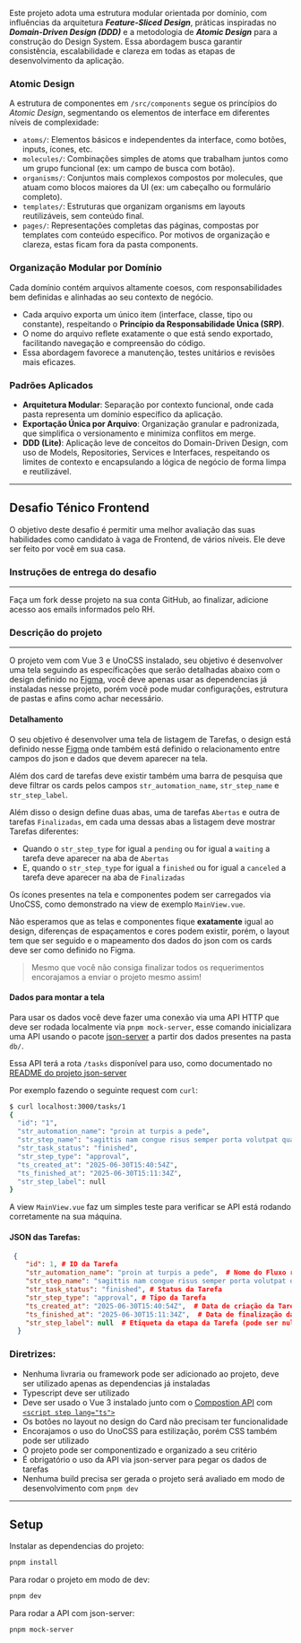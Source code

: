 Este projeto adota uma estrutura modular orientada por domínio, com influências da arquitetura _**Feature-Sliced Design**_, práticas inspiradas no _**Domain-Driven Design (DDD)**_ e a metodologia de _**Atomic Design**_ para a construção do Design System. Essa abordagem busca garantir consistência, escalabilidade e clareza em todas as etapas de desenvolvimento da aplicação.

### Atomic Design
A estrutura de componentes em `/src/components` segue os princípios do *Atomic Design*, segmentando os elementos de interface em diferentes níveis de complexidade:
- `atoms/`: Elementos básicos e independentes da interface, como botões, inputs, ícones, etc.
- `molecules/`: Combinações simples de atoms que trabalham juntos como um grupo funcional (ex: um campo de busca com botão).
- `organisms/`: Conjuntos mais complexos compostos por molecules, que atuam como blocos maiores da UI (ex: um cabeçalho ou formulário completo).
- `templates/`: Estruturas que organizam organisms em layouts reutilizáveis, sem conteúdo final.
- `pages/`: Representações completas das páginas, compostas por templates com conteúdo específico. Por motivos de organização e clareza, estas ficam fora da pasta components.

### Organização Modular por Domínio
Cada domínio contém arquivos altamente coesos, com responsabilidades bem definidas e alinhadas ao seu contexto de negócio.

- Cada arquivo exporta um único item (interface, classe, tipo ou constante), respeitando o **Princípio da Responsabilidade Única (SRP)**.
- O nome do arquivo reflete exatamente o que está sendo exportado, facilitando navegação e compreensão do código.
- Essa abordagem favorece a manutenção, testes unitários e revisões mais eficazes.

### Padrões Aplicados
- **Arquitetura Modular**: Separação por contexto funcional, onde cada pasta representa um domínio específico da aplicação.
- **Exportação Única por Arquivo**: Organização granular e padronizada, que simplifica o versionamento e minimiza conflitos em merge.
- **DDD (Lite)**: Aplicação leve de conceitos do Domain-Driven Design, com uso de Models, Repositories, Services e Interfaces, respeitando os limites de contexto e encapsulando a lógica de negócio de forma limpa e reutilizável.

---

Desafio Ténico Frontend
---

O objetivo deste desafio é permitir uma melhor avaliação das suas habilidades como candidato à vaga de Frontend, de vários níveis. 
Ele deve ser feito por você em sua casa.

### Instruções de entrega do desafio

---
Faça um fork desse projeto na sua conta GitHub, ao finalizar, adicione acesso aos emails informados pelo RH.

### Descrição do projeto 

---

O projeto vem com Vue 3 e UnoCSS instalado, seu objetivo é desenvolver uma tela seguindo as específicações que serão 
detalhadas abaixo com o design definido no [Figma](https://www.figma.com/design/x3sf2e5hvXLq8B0dJ3LJzr/Teste-Frontend?t=b9Js9dMHG5bJChqg-0), 
você deve apenas usar as dependencias já instaladas nesse projeto, porém você pode mudar configurações, estrutura de pastas e afins 
como achar necessário.

#### Detalhamento
O seu objetivo é desenvolver uma tela de listagem de Tarefas, o design está definido nesse 
[Figma](https://www.figma.com/design/x3sf2e5hvXLq8B0dJ3LJzr/Teste-Frontend?t=b9Js9dMHG5bJChqg-0)
onde também está definido o relacionamento entre campos do json e dados que devem aparecer na tela. 

Além dos card de tarefas deve existir também uma barra de pesquisa que deve filtrar os cards
pelos campos `str_automation_name`, `str_step_name` e `str_step_label`.

Além disso o design define duas abas, uma de tarefas `Abertas` e outra de tarefas `Finalizadas`, em cada uma dessas abas
a listagem deve mostrar Tarefas diferentes:
 - Quando o `str_step_type` for igual a `pending` ou for igual a `waiting` a tarefa deve aparecer na aba de `Abertas`
 - E, quando o `str_step_type` for igual a `finished` ou for igual a `canceled` a tarefa deve aparecer na aba de `Finalizadas`

Os ícones presentes na tela e componentes podem ser carregados via UnoCSS, como demonstrado na view de exemplo `MainView.vue`.

Não esperamos que as telas e componentes fique **exatamente** igual ao design, diferenças de espaçamentos e cores podem existir,
porém, o layout tem que ser seguido e o mapeamento dos dados do json com os cards deve ser como definido no Figma. 

> Mesmo que você não consiga finalizar todos os requerimentos encorajamos a enviar o projeto mesmo assim!

#### Dados para montar a tela
Para usar os dados você deve fazer uma conexão via uma API HTTP que deve ser rodada localmente via `pnpm mock-server`, 
esse comando inicializara uma API usando o pacote [json-server](https://github.com/typicode/json-server) 
a partir dos dados presentes na pasta `db/`.

Essa API terá a rota `/tasks` disponível para uso, como documentado no [README do projeto json-server](https://github.com/typicode/json-server?tab=readme-ov-file#routes)

Por exemplo fazendo o seguinte request com `curl`:
```bash
$ curl localhost:3000/tasks/1
{
  "id": "1",
  "str_automation_name": "proin at turpis a pede",
  "str_step_name": "sagittis nam congue risus semper porta volutpat quam pede lobortis ligula sit amet eleifend pede libero quis orci",
  "str_task_status": "finished",
  "str_step_type": "approval",
  "ts_created_at": "2025-06-30T15:40:54Z",
  "ts_finished_at": "2025-06-30T15:11:34Z",
  "str_step_label": null
}
```

A view `MainView.vue` faz um simples teste para verificar se API está rodando corretamente na sua máquina.

#### JSON das Tarefas:
```json
 {
    "id": 1, # ID da Tarefa
    "str_automation_name": "proin at turpis a pede",  # Nome do Fluxo relacionado a Tarefa
    "str_step_name": "sagittis nam congue risus semper porta volutpat quam",  # Nome da Etapa relacionada a Tarefa
    "str_task_status": "finished", # Status da Tarefa
    "str_step_type": "approval", # Tipo da Tarefa
    "ts_created_at": "2025-06-30T15:40:54Z",  # Data de criação da Tarefe retornado em UTC
    "ts_finished_at": "2025-06-30T15:11:34Z",  # Data de finalização da Tarefa retornado em UTC (pode ser nulo)
    "str_step_label": null  # Etiqueta da etapa da Tarefa (pode ser nulo)
  }
```

### Diretrizes:
- Nenhuma livraria ou framework pode ser adicionado ao projeto, deve ser utilizado apenas as dependencias já instaladas
- Typescript deve ser utilizado
- Deve ser usado o Vue 3 instalado junto com o [Compostion API](https://vuejs.org/api/composition-api-setup.html) com [`<script step lang="ts">`](https://vuejs.org/api/sfc-script-setup.html)
- Os botões no layout no design do Card não precisam ter funcionalidade
- Encorajamos o uso do UnoCSS para estilização, porém CSS também pode ser utilizado
- O projeto pode ser componentizado e organizado a seu critério
- É obrigatório o uso da API via json-server para pegar os dados de tarefas
- Nenhuma build precisa ser gerada o projeto será avaliado em modo de desenvolvimento com `pnpm dev`

---
## Setup

Instalar as dependencias do projeto:
```sh
pnpm install
```

Para rodar o projeto em modo de dev:
```sh
pnpm dev
```

Para rodar a API com json-server:
```sh
pnpm mock-server
```
